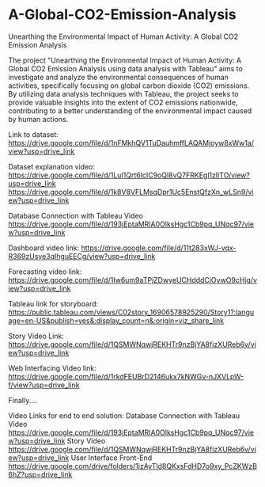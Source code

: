 # A-Global-CO2-Emission-Analysis
Unearthing the Environmental Impact of Human Activity:  A Global CO2 Emission Analysis

The project "Unearthing the Environmental Impact of Human Activity: A Global CO2 Emission Analysis using data analysis with Tableau" aims to investigate and analyze the environmental consequences of human activities, specifically focusing on global carbon dioxide (CO2) emissions. By utilizing data analysis techniques with Tableau, the project seeks to provide valuable insights into the extent of CO2 emissions nationwide, contributing to a better understanding of the environmental impact caused by human actions.

Link to dataset:
https://drive.google.com/file/d/1nFMkhQV1TuDauhmffLAQAMjoyw8xWw1a/view?usp=drive_link

Dataset explanation video:
https://drive.google.com/file/d/1LuI1Qrt6lcIC9oQl8vQ7FRKEgl1zlITO/view?usp=drive_link
https://drive.google.com/file/d/1k8V8VFLMsqDpr1Uc5EnstQfzXn_wLSn9/view?usp=drive_link

Database Connection with Tableau Video 
https://drive.google.com/file/d/193jEptaMRIA0OlksHgc1Cb9pq_UNqc97/view?usp=drive_link

Dashboard video link:
https://drive.google.com/file/d/11t283xWJ-vqx-R369zUsye3qIhguEECg/view?usp=drive_link

Forecasting video link:
https://drive.google.com/file/d/1Iw6um9aTPjZDwyeUCHdddCiOywO9cHjg/view?usp=drive_link

Tableau link for storyboard:
https://public.tableau.com/views/C02story_16906578925290/Story1?:language=en-US&publish=yes&:display_count=n&:origin=viz_share_link

Story Video Link:
https://drive.google.com/file/d/1QSMWNqwjREKHTr9nzBjYA8fizXUReb6v/view?usp=drive_link

Web Interfacing Video link:
https://drive.google.com/file/d/1rkdFEUBrD2146ukx7kNWGv-nJXVLpW-f/view?usp=drive_link



Finally....

Video Links for end to end solution:
Database Connection with Tableau Video https://drive.google.com/file/d/193jEptaMRIA0OlksHgc1Cb9pq_UNqc97/view?usp=drive_link
Story Video
https://drive.google.com/file/d/1QSMWNqwjREKHTr9nzBjYA8fizXUReb6v/view?usp=drive_link
User Interface Front-End
https://drive.google.com/drive/folders/1jzAyTld8QKxsFdHD7o9xy_PcZKWzB6hZ?usp=drive_link
